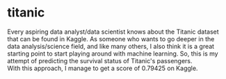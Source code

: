 # titanic
Every aspiring data analyst/data scientist knows about the Titanic dataset that can be found in Kaggle. As someone who wants to go deeper in the data analysis/science field, and like many others, I also think it is a great starting point to start playing around with machine learning. So, this is my attempt of predicting the survival status of Titanic's passengers.<br>
With this approach, I manage to get a score of 0.79425 on Kaggle.
